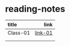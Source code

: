 # reading-notes

| title         |                      link |
| :------------ | ------------------------: |
| Class-01      | [link-01](./Class-01.md)  |
|               |                           |
|               |                           |